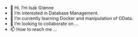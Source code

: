 - 👋 Hi, I’m Isak Grønne
- 👀 I’m interested in Database Management.
- 🌱 I’m currently learning Docker and manipulation of OData.
- 💞️ I’m looking to collaborate on ...
- 📫 How to reach me ...

<!---
IsakGroenne/IsakGroenne is a ✨ special ✨ repository because its `README.md` (this file) appears on your GitHub profile.
You can click the Preview link to take a look at your changes.
--->
